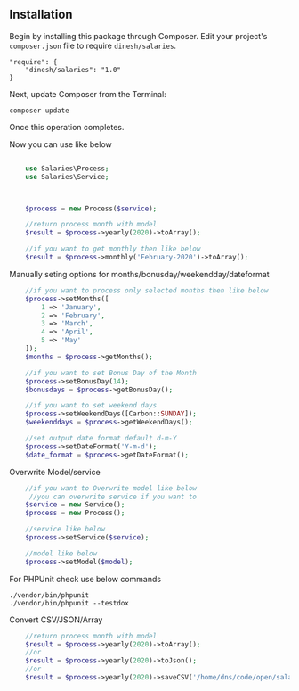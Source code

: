 
## Installation

Begin by installing this package through Composer.
Edit your project's `composer.json` file to require `dinesh/salaries`.

    "require": {
		"dinesh/salaries": "1.0"
	}

Next, update Composer from the Terminal:

    composer update

Once this operation completes.

Now you can use like below
```php

    use Salaries\Process;
    use Salaries\Service;



    $process = new Process($service);

    //return process month with model
    $result = $process->yearly(2020)->toArray();

    //if you want to get monthly then like below
    $result = $process->monthly('February-2020')->toArray();

```
Manually seting options for months/bonusday/weekendday/dateformat

```php
    //if you want to process only selected months then like below
    $process->setMonths([
        1 => 'January',
        2 => 'February',
        3 => 'March',
        4 => 'April',
        5 => 'May'
    ]);
    $months = $process->getMonths();

    //if you want to set Bonus Day of the Month
    $process->setBonusDay(14);
    $bonusdays = $process->getBonusDay();

    //if you want to set weekend days
    $process->setWeekendDays([Carbon::SUNDAY]);
    $weekenddays = $process->getWeekendDays();

    //set output date format default d-m-Y
    $process->setDateFormat('Y-m-d');
    $date_format = $process->getDateFormat();

```

Overwrite Model/service

```php
    //if you want to Overwrite model like below
     //you can overwrite service if you want to
    $service = new Service();
    $process = new Process();

    //service like below
    $process->setService($service);

    //model like below
    $process->setModel($model);

```

For PHPUnit check use below commands

    ./vendor/bin/phpunit
    ./vendor/bin/phpunit --testdox


Convert CSV/JSON/Array

```php
    //return process month with model
    $result = $process->yearly(2020)->toArray();
    //or
    $result = $process->yearly(2020)->toJson();
    //or
    $result = $process->yearly(2020)->saveCSV('/home/dns/code/open/salaries/yearly.csv');

```

